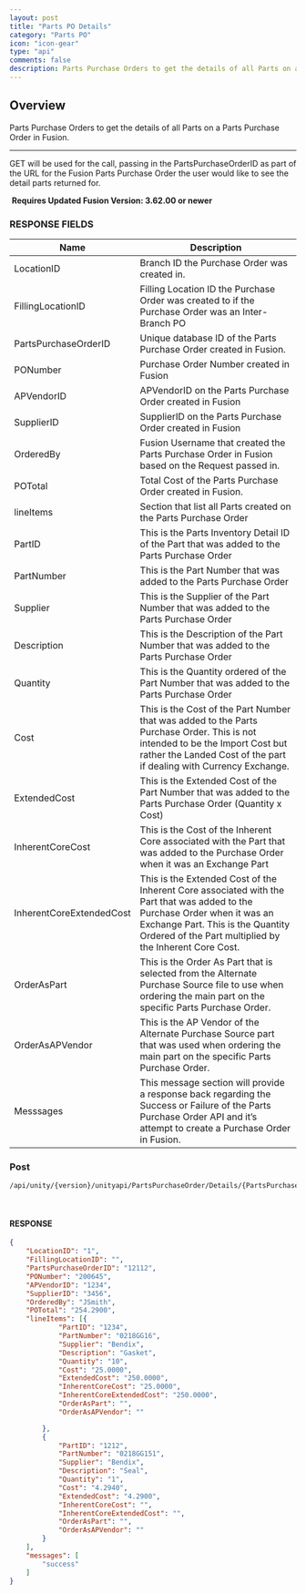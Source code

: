 ```yaml
---
layout: post
title: "Parts PO Details"  
category: "Parts PO"  
icon: "icon-gear"  
type: "api"  
comments: false  
description: Parts Purchase Orders to get the details of all Parts on a Parts Purchase Order in Fusion.
---
```




## Overview
Parts Purchase Orders to get the details of all Parts on a Parts Purchase Order in Fusion.


---------------------

   
GET will be used for the call, passing in the PartsPurchaseOrderID as part of the URL for the Fusion Parts Purchase Order the user would like to see the detail parts returned for.   

 **Requires Updated Fusion Version: 3.62.00 or newer**

### RESPONSE FIELDS


| **Name**                 | **Description**                                                                                                                                                                                                           |
|--------------------------|---------------------------------------------------------------------------------------------------------------------------------------------------------------------------------------------------------------------------|
| LocationID                               | Branch ID the Purchase Order was created in.                                                                                                                                                                              |
| FillingLocationID                        | Filling Location ID the Purchase Order was created to if the Purchase Order was an Inter-Branch PO                                                                                                                        |
| PartsPurchaseOrderID                     | Unique database ID of the Parts Purchase Order created in Fusion.                                                                                                                                                         |
| PONumber                                 | Purchase Order Number created in Fusion                                                                                                                                                                                   |
| APVendorID                               | APVendorID on the Parts Purchase Order created in Fusion                                                                                                                                                                  |
| SupplierID                               | SupplierID on the Parts Purchase Order created in Fusion                                                                                                                                                                  |
| OrderedBy                                | Fusion Username that created the Parts Purchase Order in Fusion based on the Request passed in.                                                                                                                           |
| POTotal                                  | Total Cost of the Parts Purchase Order created in Fusion.                                                                                                                                                                 |
| lineItems                                | Section that list all Parts created on the Parts Purchase Order                                                                                                                                                           |
| PartID                                   | This is the Parts Inventory Detail ID of the Part that was added to the Parts Purchase Order                                                                                                                              |
| PartNumber                               | This is the Part Number that was added to the Parts Purchase Order                                                                                                                                                        |
| Supplier                                 | This is the Supplier of the Part Number that was added to the Parts Purchase Order                                                                                                                                        |
| Description                              | This is the Description of the Part Number that was added to the Parts Purchase Order                                                                                                                                     |
| Quantity                                 | This is the Quantity ordered of the Part Number that was added to the Parts Purchase Order                                                                                                                                |
| Cost                                     | This is the Cost of the Part Number that was added to the Parts Purchase Order. This is not intended to be the Import Cost but rather the Landed Cost of the part if dealing with Currency Exchange.                      |
| ExtendedCost                             | This is the Extended Cost of the Part Number that was added to the Parts Purchase Order (Quantity x Cost)                                                                                                                 |
| InherentCoreCost                         | This is the Cost of the Inherent Core associated with the Part that was added to the Purchase Order when it was an Exchange Part                                                                                          |
| InherentCoreExtendedCost                 | This is the Extended Cost of the Inherent Core associated with the Part that was added to the Purchase Order when it was an Exchange Part. This is the Quantity Ordered of the Part multiplied by the Inherent Core Cost. |
| OrderAsPart                              | This is the Order As Part that is selected from the Alternate Purchase Source file to use when ordering the main part on the specific Parts Purchase Order.                                                               |
| OrderAsAPVendor                         | This is the AP Vendor of the Alternate Purchase Source part that was used when ordering the main part on the specific Parts Purchase Order.                                                                               |
| Messsages                                | This message section will provide a response back regarding the Success or Failure of the Parts Purchase Order API and it’s attempt to create a Purchase Order in Fusion.                                                 |


### Post

```
/api/unity/{version}/unityapi/PartsPurchaseOrder/Details/{PartsPurchaseOrderID}
```
 


#### RESPONSE

```json
{
	"LocationID": "1",
	"FillingLocationID": "",
	"PartsPurchaseOrderID": "12112",
	"PONumber": "200645",
	"APVendorID": "1234",
	"SupplierID": "3456",
	"OrderedBy": "JSmith",
	"POTotal": "254.2900",
	"lineItems": [{
			"PartID": "1234",
			"PartNumber": "0218GG16",
			"Supplier": "Bendix",
			"Description": "Gasket",
			"Quantity": "10",
			"Cost": "25.0000",
			"ExtendedCost": "250.0000",
			"InherentCoreCost": "25.0000",
			"InherentCoreExtendedCost": "250.0000",
			"OrderAsPart": "",
			"OrderAsAPVendor": ""

		},
		{
			"PartID": "1212",
			"PartNumber": "0218GG151",
			"Supplier": "Bendix",
			"Description": "Seal",
			"Quantity": "1",
			"Cost": "4.2940",
			"ExtendedCost": "4.2900",
			"InherentCoreCost": "",
			"InherentCoreExtendedCost": "",
			"OrderAsPart": "",
			"OrderAsAPVendor": ""
		}
	],
	"messages": [
		"success"
	]
}

```